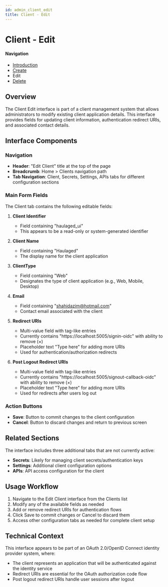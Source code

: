 ```yaml
---
id: admin_client_edit
title: Client - Edit
---
```


# Client - Edit

#### Navigation
- [Introduction](Clients.md)
- [Create](ClientCreate.md)
- Edit
- [Delete](ClientDelete.md)

## Overview
The Client Edit interface is part of a client management system that allows administrators to modify existing client application details. This interface provides fields for updating client information, authentication redirect URIs, and associated contact details.

## Interface Components

### Navigation
- **Header**: "Edit Client" title at the top of the page
- **Breadcrumb**: Home > Clients navigation path
- **Tab Navigation**: Client, Secrets, Settings, APIs tabs for different configuration sections

### Main Form Fields
The Client tab contains the following editable fields:

1. **Client Identifier**
   - Field containing "haulaged_ui"
   - This appears to be a read-only or system-generated identifier

2. **Client Name**
   - Field containing "Haulaged"
   - The display name for the client application

3. **ClientType**
   - Field containing "Web"
   - Designates the type of client application (e.g., Web, Mobile, Desktop)

4. **Email**
   - Field containing "shahidazim@hotmail.com"
   - Contact email associated with the client

5. **Redirect URIs**
   - Multi-value field with tag-like entries
   - Currently contains "https://localhost:5005/signin-oidc" with ability to remove (×)
   - Placeholder text "Type here" for adding more URIs
   - Used for authentication/authorization redirects

6. **Post Logout Redirect URIs**
   - Multi-value field with tag-like entries
   - Currently contains "https://localhost:5005/signout-callback-oidc" with ability to remove (×)
   - Placeholder text "Type here" for adding more URIs
   - Used for redirects after users log out

### Action Buttons
- **Save**: Button to commit changes to the client configuration
- **Cancel**: Button to discard changes and return to previous screen

## Related Sections
The interface includes three additional tabs that are not currently active:
- **Secrets**: Likely for managing client secrets/authentication keys
- **Settings**: Additional client configuration options
- **APIs**: API access configuration for the client

## Usage Workflow
1. Navigate to the Edit Client interface from the Clients list
2. Modify any of the available fields as needed
3. Add or remove redirect URIs for authentication flows
4. Click Save to commit changes or Cancel to discard them
5. Access other configuration tabs as needed for complete client setup

## Technical Context
This interface appears to be part of an OAuth 2.0/OpenID Connect identity provider system, where:
- The client represents an application that will be authenticated against the identity service
- Redirect URIs are essential for the OAuth authorization code flow
- Post logout redirect URIs handle user sessions after logout
